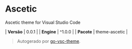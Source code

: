 # Ascetic

Ascetic theme for Visual Studio Code

| **Versão** | 0.0.1 |
| **Engine** | ^1.0.0 |
| **Pacote** | theme-ascetic |

> Autogerado por [go-vsc-theme](https://github.com/natalbu/go-vsc-theme).
